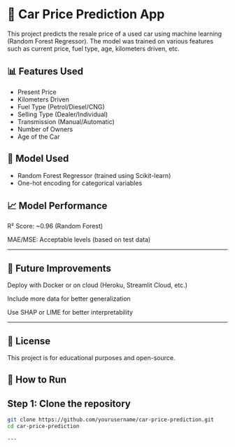  # 🚗 Car Price Prediction App

This project predicts the resale price of a used car using machine learning (Random Forest Regressor). The model was trained on various features such as current price, fuel type, age, kilometers driven, etc.

## 📊 Features Used
- Present Price
- Kilometers Driven
- Fuel Type (Petrol/Diesel/CNG)
- Selling Type (Dealer/Individual)
- Transmission (Manual/Automatic)
- Number of Owners
- Age of the Car

## 🧠 Model Used
- Random Forest Regressor (trained using Scikit-learn)
- One-hot encoding for categorical variables


## 📈 Model Performance
R² Score: ~0.96 (Random Forest)

MAE/MSE: Acceptable levels (based on test data)

---

## 📌 Future Improvements
Deploy with Docker or on cloud (Heroku, Streamlit Cloud, etc.)

Include more data for better generalization

Use SHAP or LIME for better interpretability

---

## 📝 License
This project is for educational purposes and open-source.


## 🚀 How to Run

## Step 1: Clone the repository

```bash
git clone https://github.com/yourusername/car-price-prediction.git
cd car-price-prediction

---



